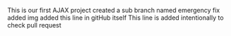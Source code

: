 This is our first AJAX project
created a sub branch named emergency fix
added img
added this line in gitHub itself
This line is added intentionally to check pull request
